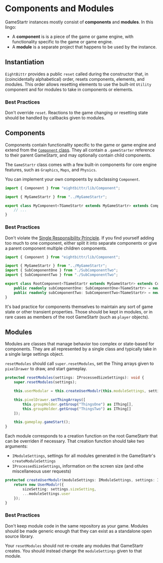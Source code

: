 # Components and Modules

GameStartr instances mostly consist of **components** and **modules**.
In this lingo:
* A **component** is is a piece of the game or game engine, with functionality specific to the game or game engine.
* A **module** is a separate project that happens to be used by the instance.

## Instantiation

`EightBittr` provides a public `reset` called during the constructor that, in (coincidentally alphabetical) order, resets *c*omponents, *e*lements, and *m*odules.
This order allows resetting elements to use the built-int `Utility` component and for modules to take in components or elements.

### Best Practices

Don't override `reset`.
Reactions to the game changing or resetting state should be handled by callbacks given to modules.

## Components

Components contain functionality specific to the game or game engine and extend from the [`Component` class](https://github.com/FullScreenShenanigans/EightBittr/blob/master/src/Component.ts).
They all contain a `.gameStarter` reference to their parent GameStartr, and may optionally contain child components.

The `GameStartr` class comes with a few built-in components for core engine features, such as `Graphics`, `Maps`, and `Physics`.

You can implement your own compoents by subclassing `Component`.

```typescript
import { Component } from "eightbittr/lib/Component";

import { MyGameStartr } from "../MyGameStartr";

export class MyComponent<TGameStartr extends MyGameStartr> extends Component<TGameStartr> {
    // ...
}
```

### Best Practices

Don't violate the [Single Responsibility Principle](https://en.wikipedia.org/wiki/Single_responsibility_principle).
If you find yourself adding too much to one component, either split it into separate components or give a parent component multiple children components.

```typescript
import { Component } from "eightbittr/lib/Component";

import { MyGameStartr } from "../MyGameStartr";
import { SubComponentOne } from "./SubComponentTwo";
import { SubComponentTwo } from "./SubComponentTwo";

export class RootComponent<TGameStartr extends MyGameStartr> extends Component<TGameStartr> {
    public readonly subComponentOne: SubComponentOne<TGameStartr> = new SubComponentOne(this.gameStarter);
    public readonly subComponentTwo: SubComponentTwo<TGameStartr> = new SubComponentTwo(this.gameStarter);
}
```

It's bad practice for components themselves to maintain any sort of game state or other transient properties.
Those should be kept in modules, or in rare cases as members of the root GameStartr (such as `player` objects).

## Modules

Modules are classes that manage behavior too complex or state-based for components.
They are all represented by a single class and typically take in a single large settings object.

`resetModules` should call `super.resetModules`, set the Thing arrays given to `pixelDrawer` to draw, and start gameplay.

```typescript
protected resetModules(settings: IProcessedSizeSettings): void {
    super.resetModules(settings);

    this.userModular = this.createUserModulr(this.moduleSettings, settings);

    this.pixelDrawer.setThingArrays([
        this.groupHolder.getGroup("ThingsOne") as IThing[],
        this.groupHolder.getGroup("ThingsTwo") as IThing[]
    ]);

    this.gameplay.gameStart();
}
```

Each module corresponds to a creation function on the root GameStartr that can be overriden if necessary.
That creation function should take two arguments:
* `IModuleSettings`, settings for all modules generated in the GameStartr's `createModuleSettings`
* `IProcessedSizeSettings`, information on the screen size (and othe miscellaneous user requests)

```typescript
protected createUserModulr(moduleSettings: IModuleSettings, settings: IProcessedSizeSettings): IMenuGraphr {
    return new UserModulr({
        sizeSetting: settings.sizeSetting,
        ...moduleSettings.user
    });
}
```

### Best Practices

Don't keep module code in the same repository as your game.
Modules should be made generic enough that they can exist as a standalone open source library.

Your `resetModules` should not re-create any modules that GameStartr creates.
You should instead change the `moduleSettings` given to that module.
